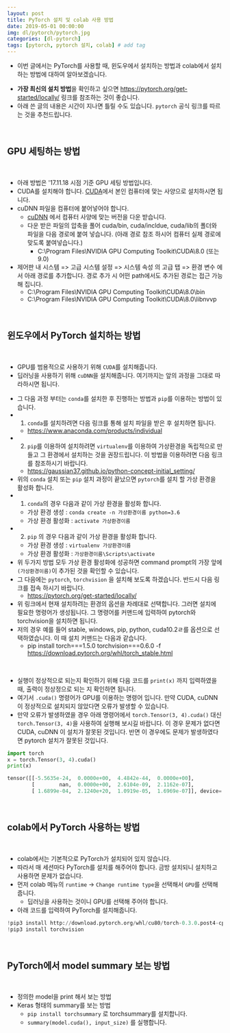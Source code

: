 ```yaml
---
layout: post
title: PyTorch 설치 및 colab 사용 방법
date: 2019-05-01 00:00:00
img: dl/pytorch/pytorch.jpg
categories: [dl-pytorch] 
tags: [pytorch, pytorch 설치, colab] # add tag
---
```


+ 이번 글에서는 PyTorch를 사용할 때, 윈도우에서 설치하는 방법과 colab에서 설치하는 방법에 대하여 알아보겠습니다.
- **가장 최신의 설치 방법**을 확인하고 싶으면 https://pytorch.org/get-started/locally/ 링크를 참조하는 것이 좋습니다.
- 아래 쓴 글의 내용은 시간이 지나면 틀릴 수도 있습니다. `pytorch` 공식 링크를 따르는 것을 추천드립니다.

<br>

## **GPU 세팅하는 방법**

<br>

- 아래 방법은 '17.11.18 시점 기준 GPU 세팅 방법입니다.
- CUDA를 설치해야 합니다. [CUDA](https://developer.nvidia.com/cuda-downloads)에서 본인 컴퓨터에 맞는 사양으로 설치하시면 됩니다.
- cuDNN 파일을 컴퓨터에 붙어넣어야 합니다.
    - [cuDNN](https://developer.nvidia.com/cudnn) 에서 컴퓨터 사양에 맞는 버전을 다운 받습니다.
    - 다운 받은 파일의 압축을 풀어 cuda/bin, cuda/incldue, cuda/lib의 폴더와 파일을 다음 경로에 붙여 넣습니다. (아래 경로 참조 하시어 컴퓨터 실제 경로에 맞도록 붙여넣습니다.)
        - C:\Program Files\NVIDIA GPU Computing Toolkit\CUDA\8.0 (또는 9.0)
- 제어판 내 시스템 => 고급 시스템 설정 => 시스템 속성 의 고급 탭 => 환경 변수 에서 아래 경로를 추가합니다. 경로 추가 시 어떤 path에서도 추가된 경로는 접근 가능해 집니다.
    - C:\Program Files\NVIDIA GPU Computing Toolkit\CUDA\8.0\bin
    - C:\Program Files\NVIDIA GPU Computing Toolkit\CUDA\8.0\libnvvp

<br>

## **윈도우에서 PyTorch 설치하는 방법**

<br>

+ GPU를 범용적으로 사용하기 위해 `CUDA`를 설치해줍니다.
+ 딥러닝을 사용하기 위해 `cuDNN`을 설치해줍니다. 여기까지는 앞의 과정을 그대로 따라하시면 됩니다.
- 그 다음 과정 부터는 `conda`를 설치한 후 진행하는 방법과 `pip`를 이용하는 방법이 있습니다.
- 1) `conda`를 설치하려면 다음 링크를 통해 설치 파일을 받은 후 설치하면 됩니다.
    - https://www.anaconda.com/products/individual
- 2) `pip`를 이용하여 설치하려면 `virtualenv`를 이용하여 가상환경을 독립적으로 만들고 그 환경에서 설치하는 것을 권장드립니다. 이 방법을 이용하려면 다음 링크를 참조하시기 바랍니다.
    - https://gaussian37.github.io/python-concept-initial_setting/
- 위의 `conda` 설치 또는 `pip` 설치 과정이 끝났으면 `pytorch`를 설치 할 가상 환경을 활성화 합니다.
- 1) `conda`의 경우 다음과 같이 가상 환경을 활성화 합니다.
    - 가상 환경 생성 : `conda create -n 가상환경이름 python=3.6`
    - 가상 환경 활성화 : `activate 가상환경이름`
- 2) `pip` 의 경우 다음과 같이 가상 환경을 활성화 합니다.
    - 가상 환경 생성 : `virtualenv 가상환경이름`
    - 가상 환경 활성화 : `가상환경이름\Scripts\activate`
- 위 두가지 방법 모두 가상 환경 활성화에 성공하면 command prompt의 가장 앞에 `(가상환경이름)`이 추가된 것을 확인할 수 있습니다.
- 그 다음에는 `pytorch`, `torchvision` 을 설치해 보도록 하겠습니다. 반드시 다음 링크를 접속 하시기 바랍니다.
    - https://pytorch.org/get-started/locally/
- 위 링크에서 현재 설치하려는 환경의 옵션을 차례대로 선택합니다. 그러면 설치에 필요한 명령어가 생성됩니다. 그 명령어를 커맨드에 입력하여 pytorch와 torchvision을 설치하면 됩니다.
- 저의 경우 예를 들어 stable, windows, pip, python, cuda10.2ㄹ를 옵션으로 선택하였습니다. 이 때 설치 커맨드는 다음과 같습니다.
    - pip install torch===1.5.0 torchvision===0.6.0 -f https://download.pytorch.org/whl/torch_stable.html

<br>

- 실행이 정상적으로 되는지 확인하기 위해 다음 코드를 `print(x)` 까지 입력하였을 때, 출력이 정상정으로 되는 지 확인하면 됩니다.
- 여기서 `.cuda()` 명령어가 GPU를 이용하는 명령어 입니다. 만약 CUDA, cuDNN이 정상적으로 설치되지 않았다면 오류가 발생할 수 있습니다.
- 만약 오류가 발생하였을 경우 아래 명령어에서 `torch.Tensor(3, 4).cuda()` 대신 `torch.Tensor(3, 4)`을 사용하여 실행해 보시길 바랍니다. 이 경우 문제가 없다면 CUDA, cuDNN 이 설치가 잘못된 것입니다. 반면 이 경우에도 문제가 발생하였다면 pytorch 설치가 잘못된 것입니다.

```python
import torch
x = torch.Tensor(3, 4).cuda()
print(x)

tensor([[-5.5635e-24,  0.0000e+00,  4.4842e-44,  0.0000e+00],
        [        nan,  0.0000e+00,  2.6104e-09,  2.1162e-07],
        [ 1.6899e-04,  2.1240e+20,  1.0919e-05,  1.6969e-07]], device='cuda:0')
```

<br>

## **colab에서 PyTorch 사용하는 방법**

<br>

+ colab에서는 기본적으로 PyTorch가 설치되어 있지 않습니다.
+ 따라서 매 세션마다 PyTorch를 설치를 해주어야 합니다. 금방 설치되니 설치하고 사용하면 문제가 없습니다.
+ 먼저 colab 메뉴의 `runtime` → `Change runtime type`을 선택해서 `GPU`를 선택해 줍니다.
    + 딥러닝을 사용하는 것이니 GPU를 선택해 주어야 합니다.
+ 아래 코드를 입력하여 PyTorch를 설치해줍니다.

```python
!pip3 install http://download.pytorch.org/whl/cu80/torch-0.3.0.post4-cp36-cp36m-linux_x86_64.whl
!pip3 install torchvision
```

<br>

## **PyTorch에서 model summary 보는 방법**

<br>

+ 정의한 model을 print 해서 보는 방법
+ Keras 형태의 summary를 보는 방법
    + `pip install torchsummary` 로 torchsummary를 설치합니다.
    + `summary(model.cuda(), input_size)` 를 실행합니다.
